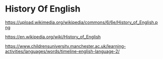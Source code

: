 # History Of English

https://upload.wikimedia.org/wikipedia/commons/6/6e/History_of_English.png

https://en.wikipedia.org/wiki/History_of_English

https://www.childrensuniversity.manchester.ac.uk/learning-activities/languages/words/timeline-english-language-2/

